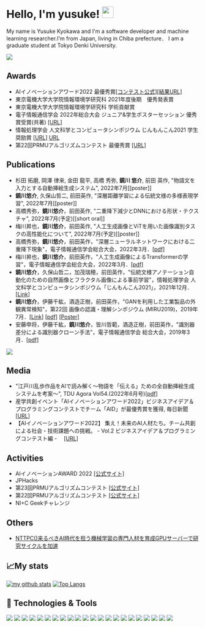 
<!--
**yusukekyokawa/yusukekyokawa** is a ✨ _special_ ✨ repository because its `README.md` (this file) appears on your GitHub profile.



Here are some ideas to get you started:

- 🔭 I’m currently working on ...
- 👯 I’m looking to collaborate on ...
- 🤔 I’m looking for help with ...
- 💬 Ask me about ...
- 📫 How to reach me: ...
- 😄 Pronouns: ...
- ⚡ Fun fact: ...
-->
# Hello, I'm yusuke! <img src="https://raw.githubusercontent.com/MartinHeinz/MartinHeinz/master/wave.gif" width="30px">
My name is Yusuke Kyokawa and I'm a software developer and machine learning researcher.I'm from Japan, living in Chiba prefecture．
I am a graduate student at Tokyo Denki University.


![](https://vistr.dev/badge?repo=yusukekyokawa.yusukekyokawa)

## Awards
- AIイノベーションアワード2022 最優秀賞[[コンテスト公式]](https://www.nttpc.co.jp/innovationlab/event/ai_innovation_award_2022/)[[結果URL]](https://sotokotonews.com/special/sotokoto_PRoffice/2196)
- 東京電機大学大学院情報環境学研究科 2021年度後期　優秀発表賞
- 東京電機大学大学院情報環境学研究科 学術貢献賞
- 電子情報通信学会 2022年総合大会 ジュニア&学生ポスターセッション 優秀賞受賞(共著) [[URL]](https://www.dendai.ac.jp/dendai-people/20220318-01.html)
- 情報処理学会 人文科学とコンピュータシンポジウム じんもんこん2021 学生奨励賞 [[URL]](https://www.dendai.ac.jp/dendai-people/20220307-01.html) [URL](http://jinmoncom.jp/sympo2021/)
- 第22回PRMUアルゴリズムコンテスト 最優秀賞 [[URL]](https://www.dendai.ac.jp/dendai-people/20181218-01.html)


## Publications
- 杉田 拓磨, 岡澤 律来, 金田 龍平, 高橋 秀弥, **鏡川 悠介**, 前田 英作, "物語文を入力とする自動挿絵生成システム", 2022年7月[[poster]]
- **鏡川悠介**, 久保山哲二, 前田英作, "深層距離学習による伝統文様の多様表現学習", 2022年7月[[poster]]
- 高橋秀弥，**鏡川悠介**，前田英作, "二重降下減少とDNNにおける形状・テクスチャ", 2022年7月(予定)[[short oral]]
- 梅川昇也，**鏡川悠介**，前田英作, "人工生成画像とViTを用いた画像識別タスクの高性能化について", 2022年7月(予定)[[poster]]
- 高橋秀弥，**鏡川悠介**，前田英作，"深層ニューラルネットワークにおける二重降下現象"，電子情報通信学会総合大会，2022年3月．[[pdf]](https://www.ieice.org/~iss/jpn/Publications/issposter_2022/data/pdf/ISS-SP-028.pdf)
- 梅川昇也，**鏡川悠介**，前田英作，"人工生成画像によるTransformerの学習"，電子情報通信学会総合大会，2022年3月．[[pdf]](https://www.ieice.org/~iss/jpn/Publications/issposter_2022/data/pdf/ISS-SP-016.pdf)
- **鏡川悠介**，久保山哲二，加茂瑞穂，前田英作，"伝統文様アノテーション自動化のための自然画像とフラクタル画像による事前学習"，情報処理学会 人文科学とコンピュータシンポジウム「じんもんこん2021」，2021年12月．[[Link]](https://ipsj.ixsq.nii.ac.jp/ej/?action=pages_view_main&active_action=repository_view_main_item_detail&item_id=215799&item_no=1&page_id=13&block_id=8)
- **鏡川悠介**，伊藤千紘，酒造正樹，前田英作，"GANを利用した工業製品の外観異常検知"，第22回 画像の認識・理解シンポジウム (MIRU2019)，2019年7月．[[Link]](http://cvim.ipsj.or.jp/MIRU2019/index.php?id=day3) [[pdf]](https://drive.google.com/file/d/1Xf9jaKKsWYvdG759Synf38SdxyIRXJ_j/view?usp=sharing) [[Poster]](https://drive.google.com/file/d/1J1Rq1sTGKWCkqKnM-BueRmRtIAe-Xbde/view?usp=sharing)
- 安藤申将，伊藤千紘，**鏡川悠介**，皆川哲範，酒造正樹，前田英作，"識別器差分による識別器クローン手法"，電子情報通信学会 総合大会，2019年3月．[[pdf]](https://www.ieice.org/~iss/jpn/Publications/issposter_2019/data/pdf/ISS-SP-043.pdf)


![](https://img.shields.io/badge/Framework-scikit-learn-informational?style=flat&logo=scikitlearn&logoColor=white&color=2bbc8a)

## Media
- "江戸川乱歩作品をAIで読み解く～物語を「伝える」ための全自動挿絵生成システムを考案～", TDU Agora Vol54.(2022年6月号)[[pdf]](https://www.dendai.ac.jp/about/gakuen/publicity/tduagora/e5vdec00000173ze-att/e5vdec000002hxjg.pdf)
- 産学共創イベント「AIイノベーションアワード2022」ビジネスアイデア＆プログラミングコンテストでチーム「AID」が最優秀賞を獲得, 毎日新聞 [[URL]](https://mainichi.jp/univ/articles/20220523/org/00m/100/002000c)
- 【AIイノベーションアワード2022】 集え！未来のAI人材たち。チーム共創による社会・技術課題への挑戦。 - Vol.2 ビジネスアイデア＆プログラミングコンテスト編 -　 [[URL]](https://sotokoto-online.jp/sustainability/14061)

## Activities
- AIイノベーションAWARD 2022 [[公式サイト]](https://www.nttpc.co.jp/innovationlab/event/ai_innovation_award_2022/)
- JPHacks
- 第23回PRMUアルゴリズムコンテスト [[公式サイト]](https://sites.google.com/view/alcon2019)
- 第22回PRMUアルゴリズムコンテスト [[公式サイト]](https://sites.google.com/view/alcon2018)
- NI+C Geekチャレンジ

## Others
- [NTTPC()来るべきAI時代を担う機械学習の専門人材を育成GPUサーバーで研究サイクルを加速](https://www.nttpc.co.jp/gpu/usecase/tdu.html)

## &#x1f4c8;My stats
[![my github stats](https://github-readme-stats.vercel.app/api?username=yusukekyokawa&count_private=true&show_icons=true&include_all_commits=true)](https://github.com/anuraghazra/github-readme-stats)
[![Top Langs](https://github-readme-stats.vercel.app/api/top-langs/?username=yusukekyokawa&layout=compact&langs_count=8&hide=html,css)](https://github.com/anuraghazra/github-readme-stats)

## 🔧 Technologies & Tools
![](https://img.shields.io/badge/Machine-NVIDIA-informational?style=flat&logo=nvidia&logoColor=white&color=2bbc8a)
![](https://img.shields.io/badge/OS-Ubuntu-informational?style=flat&logo=ubuntu&logoColor=white&color=2bbc8a)
![](https://img.shields.io/badge/OS-macOS-informational?style=flat&logo=macOS&logoColor=white&color=2bbc8a)
![](https://img.shields.io/badge/Editor-VSCode-informational?style=flat&logo=visualstudiocode&logoColor=white&color=2bbc8a)
![](https://img.shields.io/badge/Code-Python-informational?style=flat&logo=python&logoColor=white&color=2bbc8a)
![](https://img.shields.io/badge/Code-JavaScript-informational?style=flat&logo=javascript&logoColor=white&color=2bbc8a)
![](https://img.shields.io/badge/Code-TypeScript-informational?style=flat&logo=typescript&logoColor=white&color=2bbc8a)
![](https://img.shields.io/badge/Code-R-informational?style=flat&logo=r&logoColor=white&color=2bbc8a)
![](https://img.shields.io/badge/Code-C++-informational?style=flat&logo=cpluscplus&logoColor=white&color=2bbc8a)
![](https://img.shields.io/badge/Framework-PyTorch-informational?style=flat&logo=pytorch&logoColor=white&color=2bbc8a)
![](https://img.shields.io/badge/Framework-Tensorflow-informational?style=flat&logo=tensorflow&logoColor=white&color=2bbc8a)
![](https://img.shields.io/badge/Framework-OpenCV-informational?style=flat&logo=opencv&logoColor=white&color=2bbc8a)
![](https://img.shields.io/badge/Framework-scikit-learn-informational?style=flat&logo=scikitlearn&logoColor=white&color=2bbc8a)
![](https://img.shields.io/badge/Framework-pandas-informational?style=flat&logo=pandas&logoColor=white&color=2bbc8a)
![](https://img.shields.io/badge/Framework-Flask-informational?style=flat&logo=flask&logoColor=white&color=2bbc8a)
![](https://img.shields.io/badge/Framework-Django-informational?style=flat&logo=django&logoColor=white&color=2bbc8a)
![](https://img.shields.io/badge/Framework-React-informational?style=flat&logo=react&logoColor=white&color=2bbc8a)
![](https://img.shields.io/badge/Framework-Vue-informational?style=flat&logo=vue.js&logoColor=white&color=2bbc8a)
![](https://img.shields.io/badge/Framework-Pytest-informational?style=flat&logo=pytest&logoColor=white&color=2bbc8a)
![](https://img.shields.io/badge/Shell-Bash-informational?style=flat&logo=gnu-bash&logoColor=white&color=2bbc8a)
![](https://img.shields.io/badge/Tools-MySQL-informational?style=flat&logo=mysql&logoColor=white&color=2bbc8a)
![](https://img.shields.io/badge/Tools-Docker-informational?style=flat&logo=docker&logoColor=white&color=2bbc8a)


